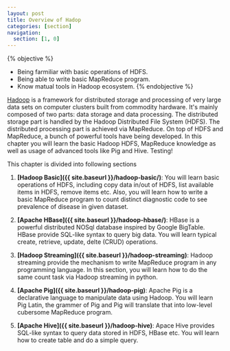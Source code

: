 ```yaml
---
layout: post
title: Overview of Hadop
categories: [section]
navigation:
  section: [1, 0]
---
```


{% objective %}
- Being farmiliar with basic operations of HDFS.
- Being able to write basic MapReduce program.
- Know matual tools in Hadoop ecosystem.
{% endobjective %}

[Hadoop](http://hadoop.apache.org) is a framework for distributed storage and processing of very large data sets on computer clusters built from commodity hardware. It's mainly composed of two parts: data storage and data processing. The distributed storage part is handled by the Hadoop Distributed File System (HDFS). The distributed processing part is achieved via MapReduce. On top of HDFS and MapReduce, a bunch of powerful tools have being developed. In this chapter you will learn the basic Hadoop HDFS, MapReduce knowledge as well as usage of advanced tools like Pig and Hive. Testing!

This chapter is divided into following sections

1. **[Hadoop Basic]({{ site.baseurl }}/hadoop-basic/)**: You will learn basic operations of HDFS, including copy data in/out of HDFS, list available items in HDFS, remove items etc. Also, you will learn how to write a basic MapReduce program to count distinct diagnostic code to see prevalence of disease in given dataset.

2. **[Apache HBase]({{ site.baseurl }}/hadoop-hbase/)**: HBase is a powerful distributed NOSql database inspired by Google BigTable. HBase provide SQL-like syntax to query big data. You will learn typical create, retrieve, update, delte (CRUD) operations.

3. **[Hadoop Streaming]({{ site.baseurl }}/hadoop-streaming)**: Hadoop streaming provide the mechanism to write MapReduce program in any programming language. In this section, you will learn how to do the same count task via Hadoop streaming in python.

4. **[Apache Pig]({{ site.baseurl }}/hadoop-pig)**: Apache Pig is a declarative language to manipulate data using Hadoop. You will learn Pig Latin, the grammer of Pig and Pig will translate that into low-level cubersome MapReduce program.

5. **[Apache Hive]({{ site.baseurl }}/hadoop-hive)**: Apace Hive provides SQL-like syntax to query data stored in HDFS, HBase etc. You will learn how to create table and do a simple query.